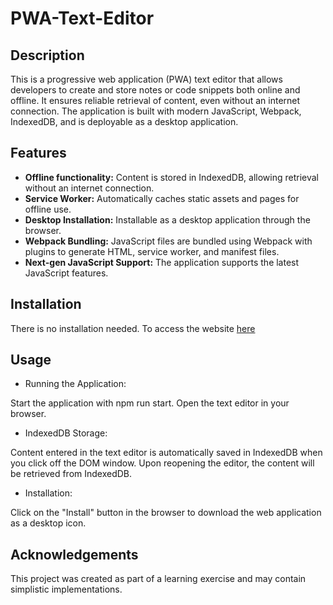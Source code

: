 # PWA-Text-Editor

## Description

This is a progressive web application (PWA) text editor that allows developers to create and store notes or code snippets both online and offline. It ensures reliable retrieval of content, even without an internet connection. The application is built with modern JavaScript, Webpack, IndexedDB, and is deployable as a desktop application.

## Features

- **Offline functionality:** Content is stored in IndexedDB, allowing retrieval without an internet connection.
- **Service Worker:** Automatically caches static assets and pages for offline use.
- **Desktop Installation:** Installable as a desktop application through the browser.
- **Webpack Bundling:** JavaScript files are bundled using Webpack with plugins to generate HTML, service worker, and manifest files.
- **Next-gen JavaScript Support:** The application supports the latest JavaScript features.

## Installation

There is no installation needed. To access the website [here](https://pwa-text-editor-bcgq.onrender.com/)

## Usage

- Running the Application:

Start the application with npm run start.
Open the text editor in your browser.

- IndexedDB Storage:

Content entered in the text editor is automatically saved in IndexedDB when you click off the DOM window.
Upon reopening the editor, the content will be retrieved from IndexedDB.

- Installation:

Click on the "Install" button in the browser to download the web application as a desktop icon.

## Acknowledgements

This project was created as part of a learning exercise and may contain simplistic implementations.
